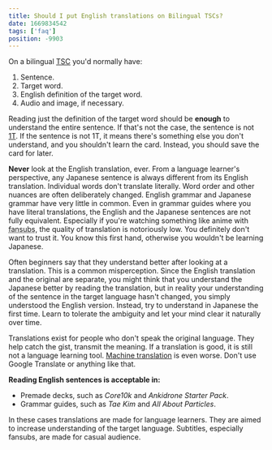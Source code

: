```yaml
---
title: Should I put English translations on Bilingual TSCs?
date: 1669834542
tags: ['faq']
position: -9903
---
```


On a bilingual [TSC](discussing-various-card-templates.html#targeted-sentence-cards) you'd normally have:

1) Sentence.
2) Target word.
3) English definition of the target word.
4) Audio and image, if necessary.

Reading just the definition of the target word should be **enough** to understand the entire sentence.
If that's not the case, the sentence is not [1T](one-target-sentences.html).
If the sentence is not 1T,
it means there's something else you don't understand,
and you shouldn't learn the card.
Instead, you should save the card for later.

**Never** look at the English translation, ever.
From a language learner's perspective,
any Japanese sentence is always different from its English translation.
Individual words don't translate literally.
Word order and other nuances are often deliberately changed.
English grammar and Japanese grammar have very little in common.
Even in grammar guides where you have literal translations,
the English and the Japanese sentences are not fully equivalent.
Especially
if you're watching something like anime with <abbr title="fan-subtitled">fansubs</abbr>,
the quality of translation is notoriously low.
You definitely don't want to trust it.
You know this first hand,
otherwise you wouldn't be learning Japanese.

Often beginners say that they understand better after looking at a translation.
This is a common misperception.
Since the English translation and the original are separate,
you might think that you understand the Japanese better by reading the translation,
but in reality your understanding of the sentence in the target language hasn't changed,
you simply understood the English version.
Instead, try to understand in Japanese the first time.
Learn to tolerate the ambiguity and let your mind clear it naturally over time.

Translations exist for people who don't speak the original language.
They help catch the gist, transmit the meaning.
If a translation is good, it is still not a language learning tool.
[Machine translation](could-machine-translation-be-useful-to-language-learners.html)
is even worse.
Don't use Google Translate or anything like that.

**Reading English sentences is acceptable in:**

* Premade decks, such as *Core10k* and *Ankidrone Starter Pack*.
* Grammar guides, such as *Tae Kim* and *All About Particles*.

In these cases translations are made for language learners.
They are aimed to increase understanding of the target language.
Subtitles, especially fansubs, are made for casual audience.
